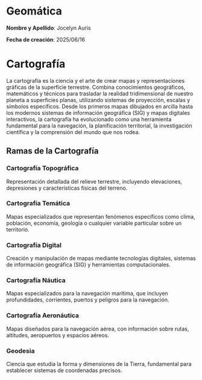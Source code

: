 # Geomática

**Nombre y Apellido**: Jocelyn Auris

**Fecha de creación**: 2025/06/16

# Cartografía

La cartografía es la ciencia y el arte de crear mapas y representaciones gráficas de la superficie terrestre. Combina conocimientos geográficos, matemáticos y técnicos para trasladar la realidad tridimensional de nuestro planeta a superficies planas, utilizando sistemas de proyección, escalas y símbolos específicos. Desde los primeros mapas dibujados en arcilla hasta los modernos sistemas de información geográfica (SIG) y mapas digitales interactivos, la cartografía ha evolucionado como una herramienta fundamental para la navegación, la planificación territorial, la investigación científica y la comprensión del mundo que nos rodea.

## Ramas de la Cartografía

### Cartografía Topográfica
Representación detallada del relieve terrestre, incluyendo elevaciones, depresiones y características físicas del terreno.

### Cartografía Temática
Mapas especializados que representan fenómenos específicos como clima, población, economía, geología o cualquier variable particular sobre un territorio.

### Cartografía Digital
Creación y manipulación de mapas mediante tecnologías digitales, sistemas de información geográfica (SIG) y herramientas computacionales.

### Cartografía Náutica
Mapas especializados para la navegación marítima, que incluyen profundidades, corrientes, puertos y peligros para la navegación.

### Cartografía Aeronáutica
Mapas diseñados para la navegación aérea, con información sobre rutas, altitudes, aeropuertos y espacios aéreos.

### Geodesia
Ciencia que estudia la forma y dimensiones de la Tierra, fundamental para establecer sistemas de coordenadas precisos.


